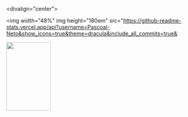 <divalign="center">

<img width="48%" img height="180em" src="https://github-readme-stats.vercel.app/api?username=Pascoal-Neto&show_icons=true&theme=dracula&include_all_commits=true&

<img width="48%" img height="180em" src="https://github-readme-stats.vercel.app/api/top-langs/?username=Pascoal-Neto&layout=compact&langs_count=7&theme=dark"/>

</div>
